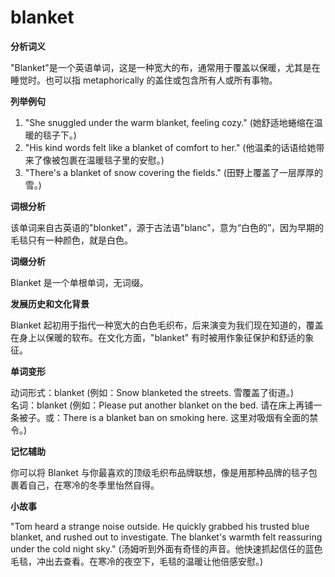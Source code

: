 # blanket

**分析词义**

  

"Blanket"是一个英语单词，这是一种宽大的布，通常用于覆盖以保暖，尤其是在睡觉时。也可以指 metaphorically 的盖住或包含所有人或所有事物。

  

**列举例句**

  

1.  "She snuggled under the warm blanket, feeling cozy." (她舒适地蜷缩在温暖的毯子下。)
2.  "His kind words felt like a blanket of comfort to her." (他温柔的话语给她带来了像被包裹在温暖毯子里的安慰。)
3.  "There's a blanket of snow covering the fields." (田野上覆盖了一层厚厚的雪。)

  

**词根分析**

  

该单词来自古英语的"blonket"，源于古法语"blanc"，意为“白色的”，因为早期的毛毯只有一种颜色，就是白色。

  

**词缀分析**

  

Blanket 是一个单根单词，无词缀。

  

**发展历史和文化背景**

  

Blanket 起初用于指代一种宽大的白色毛织布，后来演变为我们现在知道的，覆盖在身上以保暖的软布。在文化方面，"blanket" 有时被用作象征保护和舒适的象征。

  

**单词变形**

  

动词形式：blanket (例如：Snow blanketed the streets. 雪覆盖了街道。)  
名词：blanket (例如：Please put another blanket on the bed. 请在床上再铺一条被子。或：There is a blanket ban on smoking here. 这里对吸烟有全面的禁令。)

  

**记忆辅助**

  

你可以将 Blanket 与你最喜欢的顶级毛织布品牌联想，像是用那种品牌的毯子包裹着自己，在寒冷的冬季里怡然自得。

  

**小故事**

  

"Tom heard a strange noise outside. He quickly grabbed his trusted blue blanket, and rushed out to investigate. The blanket's warmth felt reassuring under the cold night sky." (汤姆听到外面有奇怪的声音。他快速抓起信任的蓝色毛毯，冲出去查看。在寒冷的夜空下，毛毯的温暖让他倍感安慰。)
